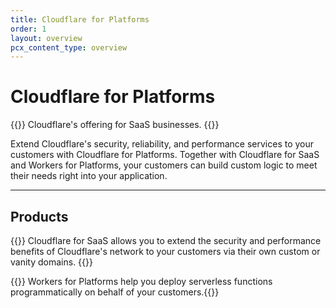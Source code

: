 ```yaml
---
title: Cloudflare for Platforms
order: 1
layout: overview
pcx_content_type: overview
---
```


# Cloudflare for Platforms
 
{{<description>}}
Cloudflare's offering for SaaS businesses. 
{{</description>}}

Extend Cloudflare's security, reliability, and performance services to your customers with Cloudflare for Platforms. Together with Cloudflare for SaaS and Workers for Platforms, your customers can build custom logic to meet their needs right into your application.

---
 
## Products
 
{{<feature header="Cloudflare for SaaS" href="/cloudflare-for-platforms/cloudflare-for-saas/">}}
Cloudflare for SaaS allows you to extend the security and performance benefits of Cloudflare's network to your customers via their own custom or vanity domains.
{{</feature>}}

{{<feature header="Workers for Platforms" href="/cloudflare-for-platforms/workers-for-platforms/">}}
Workers for Platforms help you deploy serverless functions programmatically on behalf of your customers.{{</feature>}}
